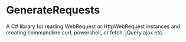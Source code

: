# GenerateRequests
A C# library for reading WebRequest or HttpWebRequest instances and creating commandline curl, powershell, or fetch, jQuery ajax etc.
